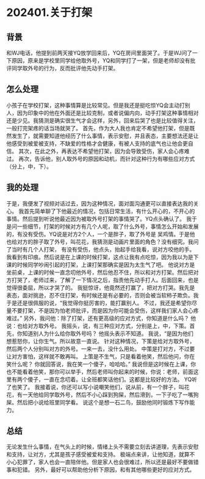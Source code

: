 # 202401.关于打架

## 背景
和WJ电话，他提到前两天接YQ放学回来后，YQ在房间里面哭了。于是WJ问了一下原因，原来是学校里同学给他取外号，YQ和同学打了一架，但是老师却没有批评同学取外号的行为，反而批评他先动手打架。

## 怎么处理
小孩子在学校打架，这种事情算是比较常见。但是我还是挺吃惊YQ会主动打别人，因为印象中的他在外面还是比较克制，或者说偏内向，动手打架这种事情相对还是少见。我猜测是确实很生气才会这样，另外，回来后哭了也是比较值得关注，一般打完架疼的话当场就哭了。
首先，作为大人我也肯定不希望他打架，但是既然发生了，就需要知道他经历了什么事情，表示安慰，并且表态，主要想法还是让他感受到被爱被支持，不缺爱的性格才会健康，有被人支持的底气也让他会更自信。
其次，在此之外，再表达不希望他打架，因为会导致受伤，家人会心疼难过。
再次，告诉他，别人取外号的原因和动机，而针对这种行为有哪些应对方式（分上，中，下）。

## 我的处理
于是，我便发了视频对话过去，因为这种情况，面对面沟通更可以直接表达我的关心。
我首先简单聊了下他最近的情况，包括日常生活，有什么开心的，不开心的事情。然后提到听说他最近因为被取外号打架的事情哭了。YQ点头确认了。
我于是问一些细节，打架的时候对方有几个人呢，取了什么外号，事情怎么开始和发展的，有没有受伤。YQ说是对方2个人，一个是胖子，取了外号是 吴鸡情。于是他也给对方的胖子取了外号，叫花花，我猜测是动画片里面的角色？没有细究。我问了当时有几个人打架，
有没有受伤，他点头，抬起手给我看，说对方咬他的手。我看到有印痕。然后说是在上课的时候打架，这点让我有点吃惊，因为我以为是下课的时候同学吵闹引起的打架，上课打架那确实是因为太生气了吧。
他说对方是坐前桌，上课的时候一直念叨他外号，然后他忍不住，所以和对方打架。然后把对方打哭了，老师过来，了解了一下情况之后，指责他先动手打人。后面回来，也是觉得很委屈，所以才哭了的。
我挺惊讶，他竟然还打赢了，把对方打哭。我先是表态，面对挑逊，忍不住打架，有时候还是有必要的，否则会被当软柿子欺负。我于是还是很佩服的说，“我觉得你挺厉害的，能打赢别人。
不过，我还是希望你尽量不要打架，不是因为怕老师批评，而是因为你可能会受伤，这样我们家人会心疼难过。”
另外，我问他：除了打架，还有更高级的应对方式，你知道是什么吗？ 他说：也给对方取外号。
我摇头，说，有三种应对方式，分别是上，中，下策。首先，你知道别人为什么给你取外号吗？
他摇头表示不知道。
我说，“是因为他们想惹怒你，让你生气。所以故意一直说。
针对这种情况，下策是给对方取外号，然后两个人分别叫对方的外号。一来一去，没什么用处。
中策是打对方，不过要让对方害怕，这样就不敢再叫。
上策是不生气，只是看着他笑，然后他问，你在笑什么呢？ 你就回答说，我在笑一个傻子，哈哈哈。”
我说但是这时候在上课，你也不能看着他笑，那你可以举手，然后老师叫你起来的时候，你说：老师，前面这里有两个傻子，一直在念叨着。让全班都笑话他们。这都是比较好的方法。
YQ听了也笑了。
我接着说，你还可以写小说嘲笑他们，说从前，有一个胖子，叫花花，有一天他给同学取外号，然后不小心踩到狗屎，然后滑到，一下子吃了一嘴狗屎。然后把小说给班里同学看。
说这个是想一石二鸟，鼓励他同时锻炼下写作能力。

## 总结
无论发生什么事情，在气头上的时候，情绪上头不需要立刻去讲道理，先表示安慰和支持，让对方，尤其是孩子感受被爱和支持。
极端点来讲，让他知道，就算不小心犯罪了，家人也会一直陪伴他。但是家人也会很难过，所以还是最好不要做错事和犯错。
另外，最好可以帮助他分析下原因，和有其他哪些更好的应对方式。

